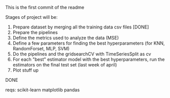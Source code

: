 This is the first commit of the readme


Stages of project will be:
1. Prepare dataset by merging all the training data csv files [DONE]
2. Prepare the pipelines
3. Define the metrics used to analyze the data (MSE)
4. Define a few parameters for finding the best hyperparameters (for KNN, RandomForset, MLP, SVM)
5. Do the pipelines and the gridsearchCV with TimeSeriesSplit as cv
6. For each "best" estimator model with the best hyperparameters, run the estimators on the final test set (last week of april)
7. Plot stuff up

DONE

reqs: scikit-learn matplotlib pandas
